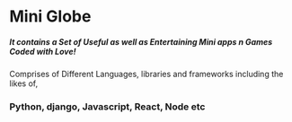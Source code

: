 <h1> Mini Globe </h1>
<h5>It contains a Set of Useful as well as Entertaining Mini apps n Games Coded with Love!</h5>

Comprises of Different Languages, libraries and frameworks including the likes of, 
<h3> Python, django, Javascript, React, Node etc </h3>

